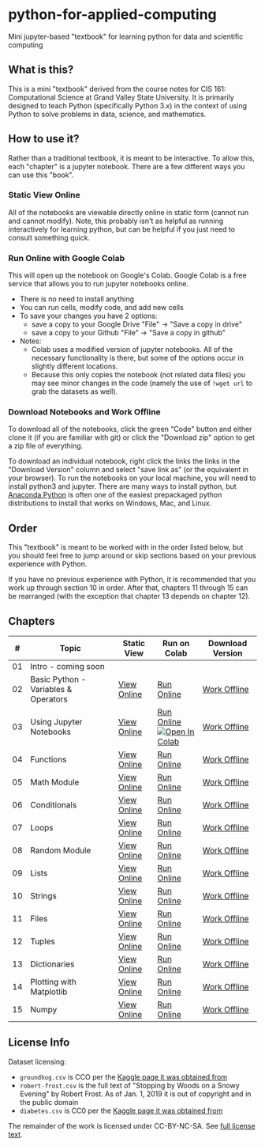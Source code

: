# python-for-applied-computing
Mini jupyter-based "textbook" for learning python for data and scientific computing

## What is this?

This is a mini "textbook" derived from the course notes for
CIS 161:  Computational Science at Grand Valley State University.
It is primarily designed to teach Python (specifically Python 3.x)
in the context of using Python to solve problems in data, science,
and mathematics.


## How to use it?

Rather than a traditional textbook, it is meant to be interactive.
To allow this, each "chapter" is a jupyter notebook.  There
are a few different ways you can use this "book".

### Static View Online
All of the notebooks are viewable directly online
in static form (cannot run and cannot modify).  Note,
this probably isn't as helpful as running interactively for learning
python, but can be helpful if you just need to consult something quick.

### Run Online with Google Colab
This will open up the notebook on Google's Colab.  Google Colab is
a free service that allows you to run jupyter notebooks online.
* There is no need to install anything
* You can run cells, modify code, and add new cells
* To save your changes you have 2 options:
    * save a copy to your Google Drive "File" -> "Save a copy in drive"
    * save a copy to your Github "File" -> "Save a copy in github"
* Notes:
    * Colab uses a modified version of jupyter notebooks.
      All of the necessary functionality is there, but some
      of the options occur in slightly different locations.
    * Because this only copies the notebook (not related data files)
      you may see minor changes in the code (namely the use of `!wget url`
      to grab the datasets as well).

### Download Notebooks and Work Offline
To download all of the notebooks, click the green "Code" button and either
clone it (if you are familiar with git) or click the "Download zip" option
to get a zip file of everything.

To download an individual notebook, right click the links the links in the "Download Version"
column and select "save link as" (or the equivalent in your browser). 
To run the notebooks on your local machine, you will need to install
python3 and jupyter.  There are many ways to install python, but
[Anaconda Python](https://www.anaconda.com/products/individual)
is often one of the easiest prepackaged python distributions to
install that works on Windows, Mac, and Linux.


## Order
This "textbook" is meant to be worked with in the order listed below,
but you should feel free to jump around or skip sections based on
your previous experience with Python.

If you have no previous experience with Python, it is recommended
that you work up through section 10 in order.  After that, chapters
11 through 15 can be rearranged (with the exception that chapter 13 depends
on chapter 12).

## Chapters

| \#  | Topic | Static View | Run on Colab | Download Version |
| --- | ----- | ----------- | ---------- | ------------ |
| 01  | Intro - coming soon | | | |
| 02  | Basic Python - Variables & Operators | [View Online](notebooks/with-output/basic-python-variables-and-operators.ipynb) | [Run Online](https://colab.research.google.com/github/eecarrier/python-for-applied-computing/blob/main/notebooks/basic-python-variables-and-operators.ipynb) | [Work Offline](https://raw.githubusercontent.com/eecarrier/python-for-applied-computing/main/notebooks/basic-python-variables-and-operators.ipynb) |
| 03  | Using Jupyter Notebooks | [View Online](notebooks/with-output/notebooks-and-comments.ipynb) | [Run Online](https://colab.research.google.com/github/eecarrier/python-for-applied-computing/blob/main/notebooks/notebooks-and-comments.ipynb) <br> [![Open In Colab](https://colab.research.google.com/assets/colab-badge.svg)](https://colab.research.google.com/github/eecarrier/python-for-applied-computing/blob/main/notebooks/notebooks-and-comments.ipynb) | [Work Offline](https://raw.githubusercontent.com/eecarrier/python-for-applied-computing/main/notebooks/notebooks-and-comments.ipynb) |
| 04  | Functions | [View Online](notebooks/with-output/functions.ipynb) | [Run Online](https://colab.research.google.com/github/eecarrier/python-for-applied-computing/blob/main/notebooks/functions.ipynb) | [Work Offline](https://raw.githubusercontent.com/eecarrier/python-for-applied-computing/main/notebooks/functions.ipynb) |
| 05  | Math Module | [View Online](notebooks/with-output/math-module.ipynb) | [Run Online](https://colab.research.google.com/github/eecarrier/python-for-applied-computing/blob/main/notebooks/math-module.ipynb) | [Work Offline](https://raw.githubusercontent.com/eecarrier/python-for-applied-computing/main/notebooks/math-module.ipynb) |
| 06  | Conditionals | [View Online](notebooks/with-output/conditionals.ipynb) | [Run Online](https://colab.research.google.com/github/eecarrier/python-for-applied-computing/blob/main/notebooks/conditionals.ipynb) | [Work Offline](https://raw.githubusercontent.com/eecarrier/python-for-applied-computing/main/notebooks/conditionals.ipynb) |
| 07  | Loops | [View Online](notebooks/with-output/loops.ipynb) | [Run Online](https://colab.research.google.com/github/eecarrier/python-for-applied-computing/blob/main/notebooks/loops.ipynb) | [Work Offline](https://raw.githubusercontent.com/eecarrier/python-for-applied-computing/main/notebooks/loops.ipynb) |
| 08  | Random Module | [View Online](notebooks/with-output/random-module.ipynb) | [Run Online](https://colab.research.google.com/github/eecarrier/python-for-applied-computing/blob/main/notebooks/random-module.ipynb) | [Work Offline](https://raw.githubusercontent.com/eecarrier/python-for-applied-computing/main/notebooks/random-module.ipynb) |
| 09  | Lists | [View Online](notebooks/with-output/lists.ipynb) | [Run Online](https://colab.research.google.com/github/eecarrier/python-for-applied-computing/blob/main/notebooks/lists.ipynb) | [Work Offline](https://raw.githubusercontent.com/eecarrier/python-for-applied-computing/main/notebooks/lists.ipynb) |
| 10  | Strings| [View Online](notebooks/with-output/strings.ipynb) | [Run Online](https://colab.research.google.com/github/eecarrier/python-for-applied-computing/blob/main/notebooks/strings.ipynb) | [Work Offline](https://raw.githubusercontent.com/eecarrier/python-for-applied-computing/main/notebooks/strings.ipynb) |
| 11  | Files | [View Online](notebooks/with-output/files.ipynb) | [Run Online](https://colab.research.google.com/github/eecarrier/python-for-applied-computing/blob/main/notebooks/colab-specific/files.ipynb) | [Work Offline](https://raw.githubusercontent.com/eecarrier/python-for-applied-computing/main/notebooks/files.ipynb) |
| 12  | Tuples | [View Online](notebooks/with-output/tuples.ipynb) | [Run Online](https://colab.research.google.com/github/eecarrier/python-for-applied-computing/blob/main/notebooks/tuples.ipynb) | [Work Offline](https://raw.githubusercontent.com/eecarrier/python-for-applied-computing/main/notebooks/tuples.ipynb) |
| 13  | Dictionaries | [View Online](notebooks/with-output/dictionaries.ipynb) | [Run Online](https://colab.research.google.com/github/eecarrier/python-for-applied-computing/blob/main/notebooks/dictionaries.ipynb) | [Work Offline](https://raw.githubusercontent.com/eecarrier/python-for-applied-computing/main/notebooks/dictionaries.ipynb) |
| 14  | Plotting with Matplotlib | [View Online](notebooks/with-output/matplotlib.ipynb) | [Run Online](https://colab.research.google.com/github/eecarrier/python-for-applied-computing/blob/main/notebooks/matplotlib.ipynb) | [Work Offline](https://raw.githubusercontent.com/eecarrier/python-for-applied-computing/main/notebooks/matplotlib.ipynb) |
| 15  | Numpy | [View Online](notebooks/with-output/numpy-intro.ipynb) | [Run Online](https://colab.research.google.com/github/eecarrier/python-for-applied-computing/blob/main/notebooks/colab-specific/numpy-intro.ipynb) | [Work Offline](https://raw.githubusercontent.com/eecarrier/python-for-applied-computing/main/notebooks/numpy-intro.ipynb) |



## License Info
Dataset licensing:
* `groundhog.csv` is CCO per the [Kaggle page it was obtained from](https://www.kaggle.com/groundhogclub/groundhog-day)
* `robert-frost.csv` is the full text of "Stopping by Woods on a Snowy Evening" by Robert Frost.
  As of Jan. 1, 2019 it is out of copyright and in the public domain
* `diabetes.csv` is CC0 per the [Kaggle page it was obtained from](https://www.kaggle.com/uciml/pima-indians-diabetes-database)

The remainder of the work is licensed under CC-BY-NC-SA.  See [full license text](license.md).
